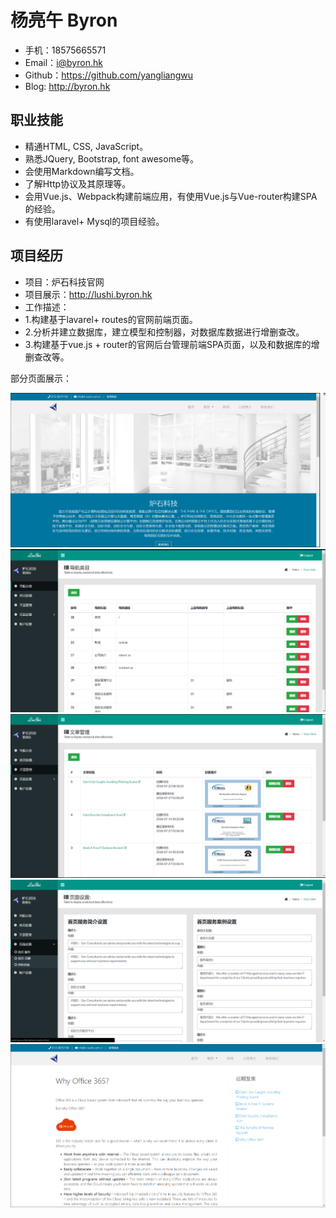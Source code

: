 # 杨亮午 Byron

* 手机：18575665571
* Email：i@byron.hk
* Github：https://github.com/yangliangwu
* Blog: http://byron.hk

## 职业技能

* 精通HTML, CSS, JavaScript。
* 熟悉JQuery, Bootstrap, font awesome等。
* 会使用Markdown编写文档。
* 了解Http协议及其原理等。
* 会用Vue.js、Webpack构建前端应用，有使用Vue.js与Vue-router构建SPA的经验。
* 有使用laravel+ Mysql的项目经验。


## 项目经历

* 项目：炉石科技官网 
* 项目展示：http://lushi.byron.hk 
* 工作描述：
* 1.构建基于lavarel+ routes的官网前端页面。
* 2.分析并建立数据库，建立模型和控制器，对数据库数据进行增删查改。
* 3.构建基于vue.js + router的官网后台管理前端SPA页面，以及和数据库的增删查改等。 


部分页面展示：

![](https://raw.githubusercontent.com/yangliangwu/resume/master/lushi1.PNG)
![](https://raw.githubusercontent.com/yangliangwu/resume/master/lushi2.PNG)
![](https://raw.githubusercontent.com/yangliangwu/resume/master/lushi3.PNG)
![](https://raw.githubusercontent.com/yangliangwu/resume/master/lushi4.PNG)
![](https://raw.githubusercontent.com/yangliangwu/resume/master/lushi5.PNG)

